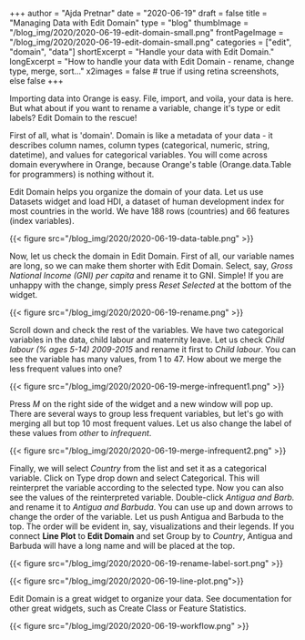+++
author = "Ajda Pretnar"
date = "2020-06-19"
draft = false
title = "Managing Data with Edit Domain"
type = "blog"
thumbImage = "/blog_img/2020/2020-06-19-edit-domain-small.png"
frontPageImage = "/blog_img/2020/2020-06-19-edit-domain-small.png"
categories = ["edit", "domain", "data"]
shortExcerpt = "Handle your data with Edit Domain."
longExcerpt = "How to handle your data with Edit Domain - rename, change type, merge, sort..."
x2images = false  # true if using retina screenshots, else false
+++

Importing data into Orange is easy. File, import, and voila, your data is here. But what about if you want to rename a variable, change it's type or edit labels? Edit Domain to the rescue!

First of all, what is 'domain'. Domain is like a metadata of your data - it describes column names, column types (categorical, numeric, string, datetime), and values for categorical variables. You will come across domain everywhere in Orange, because Orange's table (Orange.data.Table for programmers) is nothing without it.

Edit Domain helps you organize the domain of your data. Let us use Datasets widget and load HDI, a dataset of human development index for most countries in the world. We have 188 rows (countries) and 66 features (index variables).

{{< figure src="/blog_img/2020/2020-06-19-data-table.png" >}}

Now, let us check the domain in Edit Domain. First of all, our variable names are long, so we can make them shorter with Edit Domain. Select, say, *Gross National Income (GNI) per capita* and rename it to GNI. Simple! If you are unhappy with the change, simply press *Reset Selected* at the bottom of the widget.

{{< figure src="/blog_img/2020/2020-06-19-rename.png" >}}

Scroll down and check the rest of the variables. We have two categorical variables in the data, child labour and maternity leave. Let us check *Child labour  (% ages 5-14) 2009-2015* and rename it first to *Child labour*. You can see the variable has many values, from 1 to 47. How about we merge the less frequent values into one?

{{< figure src="/blog_img/2020/2020-06-19-merge-infrequent1.png" >}}

Press *M* on the right side of the widget and a new window will pop up. There are several ways to group less frequent variables, but let's go with merging all but top 10 most frequent values. Let us also change the label of these values from *other* to *infrequent*.

{{< figure src="/blog_img/2020/2020-06-19-merge-infrequent2.png" >}}

Finally, we will select *Country* from the list and set it as a categorical variable. Click on Type drop down and select Categorical. This will reinterpret the variable according to the selected type. Now you can also see the values of the reinterpreted variable. Double-click *Antigua and Barb.* and rename it to *Antigua and Barbuda*. You can use up and down arrows to change the order of the variable. Let us push Antigua and Barbuda to the top. The order will be evident in, say, visualizations and their legends. If you connect **Line Plot** to **Edit Domain** and set Group by to *Country*, Antigua and Barbuda will have a long name and will be placed at the top.

{{< figure src="/blog_img/2020/2020-06-19-rename-label-sort.png" >}}

{{< figure src="/blog_img/2020/2020-06-19-line-plot.png">}}

Edit Domain is a great widget to organize your data. See documentation for other great widgets, such as Create Class or Feature Statistics.

{{< figure src="/blog_img/2020/2020-06-19-workflow.png" >}}
